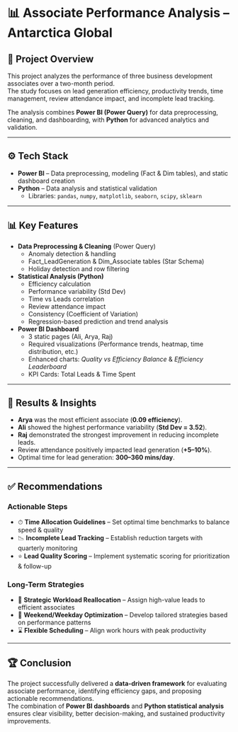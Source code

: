 # 📊 Associate Performance Analysis – Antarctica Global  

## 📌 Project Overview  
This project analyzes the performance of three business development associates over a two-month period.  
The study focuses on lead generation efficiency, productivity trends, time management, review attendance impact, and incomplete lead tracking.  

The analysis combines **Power BI (Power Query)** for data preprocessing, cleaning, and dashboarding, with **Python** for advanced analytics and validation.  

---

## ⚙️ Tech Stack  
- **Power BI** – Data preprocessing, modeling (Fact & Dim tables), and static dashboard creation  
- **Python** – Data analysis and statistical validation  
  - Libraries: `pandas`, `numpy`, `matplotlib`, `seaborn`, `scipy`, `sklearn`  

---

## 📊 Key Features  
- **Data Preprocessing & Cleaning** (Power Query)  
  - Anomaly detection & handling  
  - Fact_LeadGeneration & Dim_Associate tables (Star Schema)  
  - Holiday detection and row filtering  
- **Statistical Analysis (Python)**  
  - Efficiency calculation  
  - Performance variability (Std Dev)  
  - Time vs Leads correlation  
  - Review attendance impact  
  - Consistency (Coefficient of Variation)  
  - Regression-based prediction and trend analysis  
- **Power BI Dashboard**  
  - 3 static pages (Ali, Arya, Raj)  
  - Required visualizations (Performance trends, heatmap, time distribution, etc.)  
  - Enhanced charts: *Quality vs Efficiency Balance* & *Efficiency Leaderboard*  
  - KPI Cards: Total Leads & Time Spent  

---

## 🚀 Results & Insights  
- **Arya** was the most efficient associate (**0.09 efficiency**).  
- **Ali** showed the highest performance variability (**Std Dev = 3.52**).  
- **Raj** demonstrated the strongest improvement in reducing incomplete leads.  
- Review attendance positively impacted lead generation (**+5–10%**).  
- Optimal time for lead generation: **300–360 mins/day**.  

---

## ✅ Recommendations  
### Actionable Steps  
- ⏱ **Time Allocation Guidelines** – Set optimal time benchmarks to balance speed & quality  
- 📉 **Incomplete Lead Tracking** – Establish reduction targets with quarterly monitoring  
- ⭐ **Lead Quality Scoring** – Implement systematic scoring for prioritization & follow-up  

### Long-Term Strategies  
- 🔄 **Strategic Workload Reallocation** – Assign high-value leads to efficient associates  
- 📅 **Weekend/Weekday Optimization** – Develop tailored strategies based on performance patterns  
- ⌛ **Flexible Scheduling** – Align work hours with peak productivity  

---

## 🏆 Conclusion  
The project successfully delivered a **data-driven framework** for evaluating associate performance, identifying efficiency gaps, and proposing actionable recommendations.  
The combination of **Power BI dashboards** and **Python statistical analysis** ensures clear visibility, better decision-making, and sustained productivity improvements.  